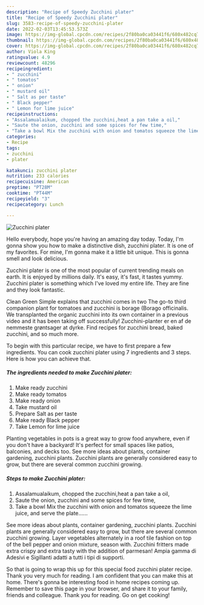 ```yaml
---
description: "Recipe of Speedy Zucchini plater"
title: "Recipe of Speedy Zucchini plater"
slug: 3583-recipe-of-speedy-zucchini-plater
date: 2022-02-03T13:45:53.573Z
image: https://img-global.cpcdn.com/recipes/2f80ba0ca03441f6/680x482cq70/zucchini-plater-recipe-main-photo.jpg
thumbnail: https://img-global.cpcdn.com/recipes/2f80ba0ca03441f6/680x482cq70/zucchini-plater-recipe-main-photo.jpg
cover: https://img-global.cpcdn.com/recipes/2f80ba0ca03441f6/680x482cq70/zucchini-plater-recipe-main-photo.jpg
author: Viola King
ratingvalue: 4.9
reviewcount: 48296
recipeingredient:
- " zucchini"
- " tomatos"
- " onion"
- " mustard oil"
- " Salt as per taste"
- " Black pepper"
- " Lemon for lime juice"
recipeinstructions:
- "Assalamualaikum, chopped the zucchini,heat a pan take a oil,"
- "Saute the onion, zucchini and some spices for few time,"
- "Take a bowl Mix the zucchini with onion and tomatos squeeze the lime juice, and serve the plate......"
categories:
- Recipe
tags:
- zucchini
- plater

katakunci: zucchini plater 
nutrition: 233 calories
recipecuisine: American
preptime: "PT28M"
cooktime: "PT44M"
recipeyield: "3"
recipecategory: Lunch

---
```



![Zucchini plater](https://img-global.cpcdn.com/recipes/2f80ba0ca03441f6/680x482cq70/zucchini-plater-recipe-main-photo.jpg)

Hello everybody, hope you're having an amazing day today. Today, I'm gonna show you how to make a distinctive dish, zucchini plater. It is one of my favorites. For mine, I'm gonna make it a little bit unique. This is gonna smell and look delicious.

Zucchini plater is one of the most popular of current trending meals on earth. It is enjoyed by millions daily. It's easy, it's fast, it tastes yummy. Zucchini plater is something which I've loved my entire life. They are fine and they look fantastic.

Clean Green Simple explains that zucchini comes in two The go-to third companion plant for tomatoes and zucchini is borage (Borago officinalis. We transplanted the organic zucchini into its own container in a previous video and it has been taking off successfully! Zucchini-planter er en af de nemmeste grøntsager at dyrke. Find recipes for zucchini bread, baked zucchini, and so much more.


To begin with this particular recipe, we have to first prepare a few ingredients. You can cook zucchini plater using 7 ingredients and 3 steps. Here is how you can achieve that.

<!--inarticleads1-->

##### The ingredients needed to make Zucchini plater:

1. Make ready  zucchini
1. Make ready  tomatos
1. Make ready  onion
1. Take  mustard oil
1. Prepare  Salt as per taste
1. Make ready  Black pepper
1. Take  Lemon for lime juice


Planting vegetables in pots is a great way to grow food anywhere, even if you don&#39;t have a backyard! It&#39;s perfect for small spaces like patios, balconies, and decks too. See more ideas about plants, container gardening, zucchini plants. Zucchini plants are generally considered easy to grow, but there are several common zucchini growing. 

<!--inarticleads2-->

##### Steps to make Zucchini plater:

1. Assalamualaikum, chopped the zucchini,heat a pan take a oil,
1. Saute the onion, zucchini and some spices for few time,
1. Take a bowl Mix the zucchini with onion and tomatos squeeze the lime juice, and serve the plate......


See more ideas about plants, container gardening, zucchini plants. Zucchini plants are generally considered easy to grow, but there are several common zucchini growing. Layer vegetables alternately in a roof tile fashion on top of the bell pepper and onion mixture, season with. Zucchini fritters made extra crispy and extra tasty with the addition of parmesan! Ampia gamma di Adesivi e Sigillanti adatti a tutti i tipi di supporti. 

So that is going to wrap this up for this special food zucchini plater recipe. Thank you very much for reading. I am confident that you can make this at home. There's gonna be interesting food in home recipes coming up. Remember to save this page in your browser, and share it to your family, friends and colleague. Thank you for reading. Go on get cooking!
